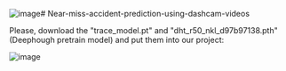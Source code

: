 ![image](https://github.com/keeganhuynh/Near-miss-accident-prediction-using-dashcam-videos/assets/58461941/06581b6c-fde2-4c2b-b656-29fed8357d07)# Near-miss-accident-prediction-using-dashcam-videos

Please, download the "trace_model.pt" and "dht_r50_nkl_d97b97138.pth" (Deephough pretrain model) and put them into our project:

![image](https://github.com/keeganhuynh/Near-miss-accident-prediction-using-dashcam-videos/assets/58461941/e58cb5aa-b7ac-4974-a397-7d6e36f45a4f)
